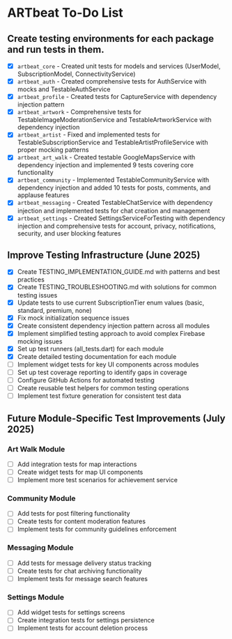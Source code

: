 # ARTbeat To-Do List

## Create testing environments for each package and run tests in them.
- [x] `artbeat_core` - Created unit tests for models and services (UserModel, SubscriptionModel, ConnectivityService)
- [x] `artbeat_auth` - Created comprehensive tests for AuthService with mocks and TestableAuthService
- [x] `artbeat_profile` - Created tests for CaptureService with dependency injection pattern
- [x] `artbeat_artwork` - Comprehensive tests for TestableImageModerationService and TestableArtworkService with dependency injection
- [x] `artbeat_artist` - Fixed and implemented tests for TestableSubscriptionService and TestableArtistProfileService with proper mocking patterns
- [x] `artbeat_art_walk` - Created testable GoogleMapsService with dependency injection and implemented 9 tests covering core functionality
- [x] `artbeat_community` - Implemented TestableCommunityService with dependency injection and added 10 tests for posts, comments, and applause features
- [x] `artbeat_messaging` - Created TestableChatService with dependency injection and implemented tests for chat creation and management
- [x] `artbeat_settings` - Created SettingsServiceForTesting with dependency injection and comprehensive tests for account, privacy, notifications, security, and user blocking features

## Improve Testing Infrastructure (June 2025)
- [x] Create TESTING_IMPLEMENTATION_GUIDE.md with patterns and best practices
- [x] Create TESTING_TROUBLESHOOTING.md with solutions for common testing issues
- [x] Update tests to use current SubscriptionTier enum values (basic, standard, premium, none)
- [x] Fix mock initialization sequence issues
- [x] Create consistent dependency injection pattern across all modules
- [x] Implement simplified testing approach to avoid complex Firebase mocking issues
- [x] Set up test runners (all_tests.dart) for each module
- [x] Create detailed testing documentation for each module
- [ ] Implement widget tests for key UI components across modules
- [ ] Set up test coverage reporting to identify gaps in coverage
- [ ] Configure GitHub Actions for automated testing
- [ ] Create reusable test helpers for common testing operations
- [ ] Implement test fixture generation for consistent test data

## Future Module-Specific Test Improvements (July 2025)

### Art Walk Module
- [ ] Add integration tests for map interactions
- [ ] Create widget tests for map UI components
- [ ] Implement more test scenarios for achievement service

### Community Module
- [ ] Add tests for post filtering functionality
- [ ] Create tests for content moderation features
- [ ] Implement tests for community guidelines enforcement

### Messaging Module
- [ ] Add tests for message delivery status tracking
- [ ] Create tests for chat archiving functionality
- [ ] Implement tests for message search features

### Settings Module
- [ ] Add widget tests for settings screens
- [ ] Create integration tests for settings persistence
- [ ] Implement tests for account deletion process